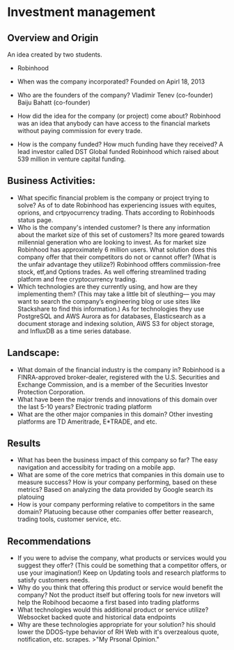 # Investment management

## Overview and Origin
An idea created by two students.  
* Robinhood

* When was the company incorporated?
Founded on Apirl 18, 2013
* Who are the founders of the company?
Vladimir Tenev (co-founder) Baiju Bahatt (co-founder)
* How did the idea for the company (or project) come about?
Robinhood was an idea that anybody can have access to the financial markets without paying commission for every trade. 
* How is the company funded? How much funding have they received?
A lead investor called DST Global funded Robinhood which raised about 539 million in venture capital funding.

## Business Activities:

* What specific financial problem is the company or project trying to solve?
As of to date Robinhood has experiencing issues with equites, oprions, and crtpyocurrency trading. Thats according to Robinhoods status page.
* Who is the company's intended customer?  Is there any information about the market size of this set of customers?
Its more geared towards millennial generation who are looking to invest. As for market size Robinhood  has approximately 6 million users. 
What solution does this company offer that their competitors do not or cannot offer? (What is the unfair advantage they utilize?)
Robinhood offfers commiission-free stock, etf,and Options trades. As well offering streamlined trading platform and free cryptocurrency trading.
* Which technologies are they currently using, and how are they implementing them? (This may take a little bit of sleuthing–– you may want to search the company’s engineering blog or use sites like Stackshare to find this information.)
As for technologies they use PostgreSQL and AWS Aurora as for databases,  Elasticsearch as a document storage and indexing solution, AWS S3 for object storage, and InfluxDB as a time series database.

## Landscape:

* What domain of the financial industry is the company in?
Robinhood is a FINRA-approved broker-dealer, registered with the U.S. Securities and Exchange Commission, and is a member of the Securities Investor Protection Corporation.
* What have been the major trends and innovations of this domain over the last 5-10 years?
Electronic trading platform
* What are the other major companies in this domain?
Other investing platforms are TD Ameritrade, E*TRADE, and etc. 

## Results

* What has been the business impact of this company so far?
The easy navigation and accessibity for trading on a mobile app.
* What are some of the core metrics that companies in this domain use to measure success? How is your company performing, based on these metrics?
Based on analyzing the data provided by Google search its platouing 
* How is your company performing relative to competitors in the same domain?
Platuoing because other companies offer better reasearch, trading tools, customer service, etc.
## Recommendations

* If you were to advise the company, what products or services would you suggest they offer? (This could be something that a competitor offers, or use your imagination!)
Keep on Updating tools and research platforms to satisfy customers needs.
* Why do you think that offering this product or service would benefit the company?
Not the product itself but offering tools for new invetors will help the Robihood becaome a first based into trading platforms
* What technologies would this additional product or service utilize?
Websocket backed quote and historical data endpoints
* Why are these technologies appropriate for your solution?
his should lower the DDOS-type behavior of RH Web with it's overzealous quote, notification, etc. scrapes. >"My Prsonal Opinion."
